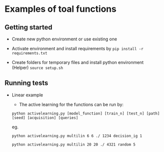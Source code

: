 # Examples of toal functions

## Getting started

- Create new python environment or use existing one
- Activate environment and install requirements by
``` pip install -r requirements.txt ```

- Create folders for temporary files and install python environment
(Helper)
``` source setup.sh ```

## Running tests
- Linear example
	- The active learning for the functions can be run by:

	```python activelearning.py [model_function] [train_n] [test_n] [path] [seed] [acquisition] [queries] ```

	eg. 
	
	```python activelearning.py multilin 6 6 ./ 1234 decision_ig 1```

	```python activelearning.py multilin 20 20 ./ 4321 random 5```

